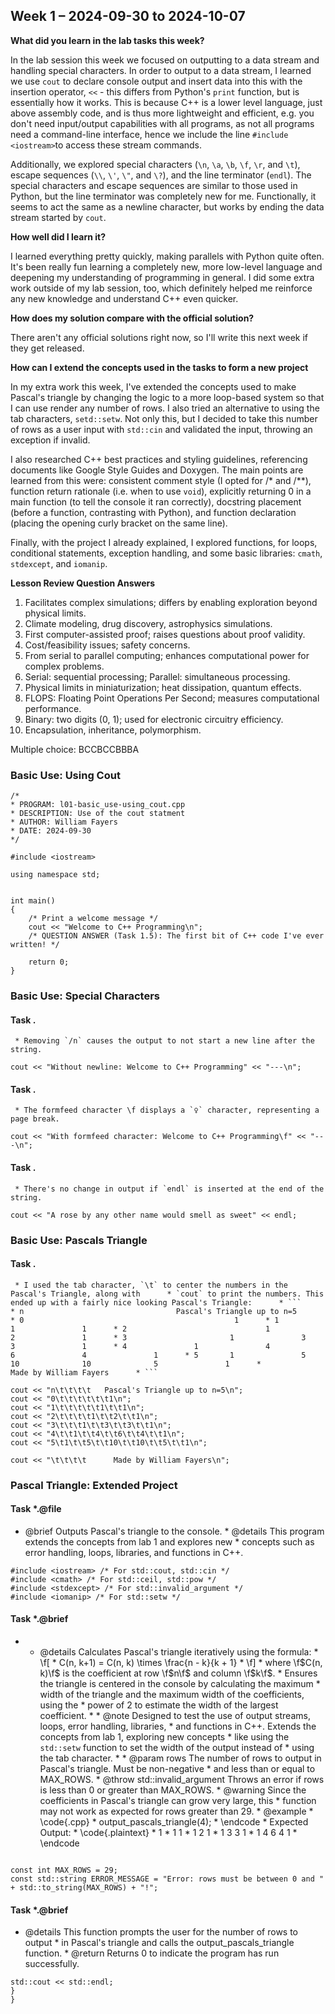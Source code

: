 ## **Week 1** – 2024-09-30 to 2024-10-07

**What did you learn in the lab tasks this week?**

In the lab session this week we focused on outputting to a data stream and handling special characters. In order to output to a data stream, I learned we use `cout` to declare console output and insert data into this with the insertion operator, `<<` - this differs from Python's `print` function, but is essentially how it works. This is because C++ is a lower level language, just above assembly code, and is thus more lightweight and efficient, e.g. you don't need input/output capabilities with all programs, as not all programs need a command-line interface, hence we include the line `#include <iostream>`to access these stream commands.

Additionally, we explored special characters (`\n`, `\a`, `\b`, `\f`, `\r`, and `\t`), escape sequences (`\\`, `\'`, `\"`, and `\?`), and the line terminator (`endl`). The special characters and escape sequences are similar to those used in Python, but the line terminator was completely new for me. Functionally, it seems to act the same as a newline character, but works by ending the data stream started by `cout`.

**How well did I learn it?**

I learned everything pretty quickly, making parallels with Python quite often. It's been really fun learning a completely new, more low-level language and deepening my understanding of programming in general. I did some extra work outside of my lab session, too, which definitely helped me reinforce any new knowledge and understand C++ even quicker.

**How does my solution compare with the official solution?**

There aren't any official solutions right now, so I'll write this next week if they get released.

**How can I extend the concepts used in the tasks to form a new project**

In my extra work this week, I've extended the concepts used to make Pascal's triangle by changing the logic to a more loop-based system so that I can use render any number of rows. I also tried an alternative to using the tab characters, `setd::setw`. Not only this, but I decided to take this number of rows as a user input with `std::cin` and validated the input, throwing an exception if invalid.

I also researched C++ best practices and styling guidelines, referencing documents like Google Style Guides and Doxygen. The main points are learned from this were: consistent comment style (I opted for /* and /**), function return rationale (i.e. when to use `void`), explicitly returning 0 in a main function (to tell the console it ran correctly), docstring placement (before a function, contrasting with Python), and function declaration (placing the opening curly bracket on the same line).

Finally, with the project I already explained, I explored functions, for loops, conditional statements, exception handling, and some basic libraries: `cmath`, `stdexcept`, and `iomanip`.

**Lesson Review Question Answers**

1. Facilitates complex simulations; differs by enabling exploration beyond physical limits.
2. Climate modeling, drug discovery, astrophysics simulations.
3. First computer-assisted proof; raises questions about proof validity.
4. Cost/feasibility issues; safety concerns.
5. From serial to parallel computing; enhances computational power for complex problems.
6. Serial: sequential processing; Parallel: simultaneous processing.
7. Physical limits in miniaturization; heat dissipation, quantum effects.
8. FLOPS: Floating Point Operations Per Second; measures computational performance.
9. Binary: two digits (0, 1); used for electronic circuitry efficiency.
10. Encapsulation, inheritance, polymorphism.

Multiple choice: BCCBCCBBBA

### Basic Use: Using Cout



```
/*
* PROGRAM: l01-basic_use-using_cout.cpp
* DESCRIPTION: Use of the cout statment
* AUTHOR: William Fayers
* DATE: 2024-09-30
*/

#include <iostream>

using namespace std;


int main()
{
    /* Print a welcome message */
    cout << "Welcome to C++ Programming\n";
    /* QUESTION ANSWER (Task 1.5): The first bit of C++ code I've ever written! */

    return 0;
}
```
### Basic Use: Special Characters

#### Task .
     * Removing `/n` causes the output to not start a new line after the string. 

```
cout << "Without newline: Welcome to C++ Programming" << "---\n";
```
#### Task .
     * The formfeed character \f displays a `♀` character, representing a page break. 

```
cout << "With formfeed character: Welcome to C++ Programming\f" << "---\n";
```
#### Task .
     * There's no change in output if `endl` is inserted at the end of the string. 

```
cout << "A rose by any other name would smell as sweet" << endl;
```

### Basic Use: Pascals Triangle

#### Task .
     * I used the tab character, `\t` to center the numbers in the Pascal's Triangle, along with      * `cout` to print the numbers. This ended up with a fairly nice looking Pascal's Triangle:      * ```      * n                                  Pascal's Triangle up to n=5      * 0                                               1      * 1                                       1               1      * 2                               1               2               1      * 3                       1               3               3               1      * 4               1               4               6               4               1      * 5       1               5               10              10              5               1      *                                       Made by William Fayers      * ``` 

```
cout << "n\t\t\t\t   Pascal's Triangle up to n=5\n";
cout << "0\t\t\t\t\t\t1\n";
cout << "1\t\t\t\t\t1\t\t1\n";
cout << "2\t\t\t\t1\t\t2\t\t1\n";
cout << "3\t\t\t1\t\t3\t\t3\t\t1\n";
cout << "4\t\t1\t\t4\t\t6\t\t4\t\t1\n";
cout << "5\t1\t\t5\t\t10\t\t10\t\t5\t\t1\n";

cout << "\t\t\t\t      Made by William Fayers\n";
```



### Pascal Triangle: Extended Project

#### Task *.@file
 * @brief Outputs Pascal's triangle to the console.  * @details This program extends the concepts from lab 1 and explores new  * concepts such as error handling, loops, libraries, and functions in C++. 

```
#include <iostream> /* For std::cout, std::cin */
#include <cmath> /* For std::ceil, std::pow */
#include <stdexcept> /* For std::invalid_argument */
#include <iomanip> /* For std::setw */

```
#### Task *.@brief
 *   * @details Calculates Pascal's triangle iteratively using the formula:  * \f[  * C(n, k+1) = C(n, k) \times \frac{n - k}{k + 1}  * \f]  * where \f$C(n, k)\f$ is the coefficient at row \f$n\f$ and column \f$k\f$.  * Ensures the triangle is centered in the console by calculating the maximum  * width of the triangle and the maximum width of the coefficients, using the  * power of 2 to estimate the width of the largest coefficient.  *   * @note Designed to test the use of output streams, loops, error handling, libraries,  * and functions in C++. Extends the concepts from lab 1, exploring new concepts  * like using the `std::setw` function to set the width of the output instead of  * using the tab character.  *   * @param rows The number of rows to output in Pascal's triangle. Must be non-negative  * and less than or equal to MAX_ROWS.    * @throw std::invalid_argument Throws an error if rows is less than 0 or greater than MAX_ROWS.    * @warning Since the coefficients in Pascal's triangle can grow very large, this  * function may not work as expected for rows greater than 29.    * @example  * \code{.cpp}  * output_pascals_triangle(4);  * \endcode    * Expected Output:  * \code{.plaintext}  *     1  *    1 1  *   1 2 1  *  1 3 3 1  * 1 4 6 4 1  * \endcode 

```

const int MAX_ROWS = 29;
const std::string ERROR_MESSAGE = "Error: rows must be between 0 and "
+ std::to_string(MAX_ROWS) + "!";

```
#### Task *.@brief
   * @details This function prompts the user for the number of rows to output  * in Pascal's triangle and calls the output_pascals_triangle function.    * @return Returns 0 to indicate the program has run successfully. 

```
std::cout << std::endl;
}
}

```

